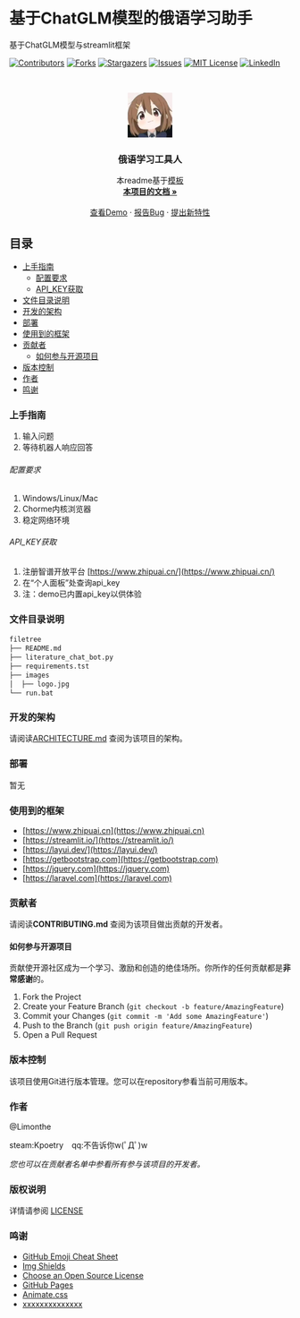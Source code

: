 

# 基于ChatGLM模型的俄语学习助手

基于ChatGLM模型与streamlit框架

<!-- PROJECT SHIELDS -->

[![Contributors][contributors-shield]][contributors-url]
[![Forks][forks-shield]][forks-url]
[![Stargazers][stars-shield]][stars-url]
[![Issues][issues-shield]][issues-url]
[![MIT License][license-shield]][license-url]
[![LinkedIn][linkedin-shield]][linkedin-url]

<!-- PROJECT LOGO -->
<br />

<p align="center">
  <a href="https://github.com/limonthe/litchatbot/">
    <img src="images/logo.jpg" alt="Logo" width="80" height="80">
  </a>

  <h3 align="center">俄语学习工具人</h3>
  <p align="center">
    本readme基于<a href="https://github.com/shaojintian/Best_README_template.git">模板</a>
    <br />
    <a href="https://github.com/limonthe/litchatbot"><strong>本项目的文档 »</strong></a>
    <br />
    <br />
    <a href="https://limonthe-litchatbot.streamlit.app/">查看Demo</a>
    ·
    <a href="https://github.com/limonthe/litchatbot/issues">报告Bug</a>
    ·
    <a href="https://github.com/limonthe/litchatbot/issues">提出新特性</a>
  </p>

</p>

 
## 目录

- [上手指南](#上手指南)
  - [配置要求](#配置要求)
  - [API_KEY获取](#API_KEY获取)
- [文件目录说明](#文件目录说明)
- [开发的架构](#开发的架构)
- [部署](#部署)
- [使用到的框架](#使用到的框架)
- [贡献者](#贡献者)
  - [如何参与开源项目](#如何参与开源项目)
- [版本控制](#版本控制)
- [作者](#作者)
- [鸣谢](#鸣谢)

### 上手指南
1. 输入问题
2. 等待机器人响应回答



###### 配置要求
1. Windows/Linux/Mac
2. Chorme内核浏览器
3. 稳定网络环境

###### API_KEY获取
1. 注册智谱开放平台 [https://www.zhipuai.cn/](https://www.zhipuai.cn/)
2. 在“个人面板”处查询api_key
3. 注：demo已内置api_key以供体验

### 文件目录说明

```
filetree 
├── README.md
├── literature_chat_bot.py
├── requirements.tst
├── images
│  ├── logo.jpg
└── run.bat
```

### 开发的架构 

请阅读[ARCHITECTURE.md](https://github.com/limonthe/litchatbot/blob/master/ARCHITECTURE.md) 查阅为该项目的架构。

### 部署

暂无

### 使用到的框架
- [https://www.zhipuai.cn](https://www.zhipuai.cn)
- [https://streamlit.io/](https://streamlit.io/)
- [https://layui.dev/](https://layui.dev/)
- [https://getbootstrap.com](https://getbootstrap.com)
- [https://jquery.com](https://jquery.com)
- [https://laravel.com](https://laravel.com)

### 贡献者

请阅读**CONTRIBUTING.md** 查阅为该项目做出贡献的开发者。

#### 如何参与开源项目

贡献使开源社区成为一个学习、激励和创造的绝佳场所。你所作的任何贡献都是**非常感谢**的。


1. Fork the Project
2. Create your Feature Branch (`git checkout -b feature/AmazingFeature`)
3. Commit your Changes (`git commit -m 'Add some AmazingFeature'`)
4. Push to the Branch (`git push origin feature/AmazingFeature`)
5. Open a Pull Request



### 版本控制

该项目使用Git进行版本管理。您可以在repository参看当前可用版本。

### 作者

@Limonthe

steam:Kpoetry  &ensp; qq:不告诉你w(ﾟДﾟ)w    

 *您也可以在贡献者名单中参看所有参与该项目的开发者。*

### 版权说明

详情请参阅 [LICENSE](https://github.com/limonthe/litchatbot/LICENSE)

### 鸣谢


- [GitHub Emoji Cheat Sheet](https://www.webpagefx.com/tools/emoji-cheat-sheet)
- [Img Shields](https://shields.io)
- [Choose an Open Source License](https://choosealicense.com)
- [GitHub Pages](https://pages.github.com)
- [Animate.css](https://daneden.github.io/animate.css)
- [xxxxxxxxxxxxxx](https://connoratherton.com/loaders)

<!-- links -->
[your-project-path]:limonthe/litchatbot/
[contributors-shield]: https://img.shields.io/github/contributors/limonthe/litchatbot.svg?style=flat-square
[contributors-url]: https://github.com/limonthe/litchatbot/graphs/contributors
[forks-shield]: https://img.shields.io/github/forks/limonthe/litchatbot.svg?style=flat-square
[forks-url]: https://github.com/limonthe/litchatbot/network/members
[stars-shield]: https://img.shields.io/github/stars/limonthe/litchatbot.svg?style=flat-square
[stars-url]: https://github.com/limonthe/litchatbot/stargazers
[issues-shield]: https://img.shields.io/github/issues/limonthe/litchatbot.svg?style=flat-square
[issues-url]: https://img.shields.io/github/issues/limonthe/litchatbot.svg
[license-shield]: https://img.shields.io/github/license/limonthe/litchatbot.svg?style=flat-square
[license-url]: https://github.com/limonthe/litchatbot/LICENSE
[linkedin-shield]: https://img.shields.io/badge/-LinkedIn-black.svg?style=flat-square&logo=linkedin&colorB=555
[linkedin-url]: https://linkedin.com/in/shaojintian
